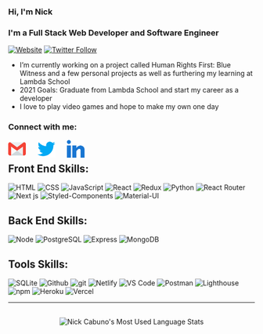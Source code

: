 ### Hi, I'm Nick
### I'm a Full Stack Web Developer and Software Engineer

[![Website](https://img.shields.io/badge/PORTFOLIO-*-brightgreen&?style=for-the-badge&logo=assets/site.svg)](http://nickcab.uno/)
[![Twitter Follow](https://img.shields.io/twitter/follow/ihunick?color=1DA1F2&logo=twitter&style=for-the-badge)](https://twitter.com/intent/follow?screen_name=ihunick)

- I’m currently working on a project called Human Rights First: Blue Witness and a few personal projects as well as furthering my learning at Lambda School
- 2021 Goals: Graduate from Lambda School and start my career as a developer
- I love to play video games and hope to make my own one day

### Connect with me:

[<img align="left" style="margin-right: 1.5rem" alt="Gmail" width="36px" src="assets\gmail.svg" />][gmail]

[<img align="left" style="margin-right: 1.5rem" alt="Twitter" width="36px" src="assets\twitter.svg" />][twitter]

[<img align="left" style="margin-right: 1.5rem" alt="LinkedIn" width="36px" src="assets\linkedin.svg" />][linkedin]

<br />

<!-- Skill Badges -->

## Front End Skills:

![HTML](https://img.shields.io/badge/HTML-2E3440?style=for-the-badge&logo=html5)
![CSS](https://img.shields.io/badge/CSS-2E3440?style=for-the-badge&logo=css3)
![JavaScript](https://img.shields.io/badge/JavaScript-2E3440?style=for-the-badge&logo=javascript)
![React](https://img.shields.io/badge/React-2E3440?style=for-the-badge&logo=react)
![Redux](https://img.shields.io/badge/Redux-2E3440?style=for-the-badge&logo=redux)
![Python](https://img.shields.io/badge/Python-2E3440?style=for-the-badge&logo=python)
![React Router](https://img.shields.io/badge/React%20Router-2E3440?style=for-the-badge&logo=react%20router)
![Next js](https://img.shields.io/badge/Next%20js-2E3440?style=for-the-badge&logo=next.js)
![Styled-Components](https://img.shields.io/badge/Styled%20Components-2E3440?style=for-the-badge&logo=styled-components)
![Material-UI](https://img.shields.io/badge/Material%20UI-2E3440?style=for-the-badge&logo=material-ui)

## Back End Skills:

![Node](https://img.shields.io/badge/Node-2E3440?style=for-the-badge&logo=node.js)
![PostgreSQL](https://img.shields.io/badge/PostgreSQL-2E3440?style=for-the-badge&logo=postgresql)
![Express](https://img.shields.io/badge/Express-2E3440?style=for-the-badge&logo=express)
![MongoDB](https://img.shields.io/badge/MongoDB-2E3440?style=for-the-badge&logo=mongodb)

## Tools Skills:

![SQLite](https://img.shields.io/badge/SQLite-2E3440?style=for-the-badge&logo=sqlite)
![Github](https://img.shields.io/badge/GitHub-2E3440?style=for-the-badge&logo=github)
![git](https://img.shields.io/badge/git-2E3440?style=for-the-badge&logo=git)
![Netlify](https://img.shields.io/badge/Netlify-2E3440?style=for-the-badge&logo=netlify)
![VS Code](https://img.shields.io/badge/VS%20Code-2E3440?style=for-the-badge&logo=visual%20studio)
![Postman](https://img.shields.io/badge/Postman-2E3440?style=for-the-badge&logo=Postman)
![Lighthouse](https://img.shields.io/badge/Lighthouse-2E3440?style=for-the-badge&logo=lighthouse)
![npm](https://img.shields.io/badge/npm-2E3440?style=for-the-badge&logo=npm)
![Heroku](https://img.shields.io/badge/Heroku-2E3440?style=for-the-badge&logo=heroku)
![Vercel](https://img.shields.io/badge/Vercel-2E3440?style=for-the-badge&logo=vercel)

---

<!-- GitHub Stats -->
<div align="center">
  <img style="margin: 1rem; verticle-align: top"  alt="Nick Cabuno's Most Used Language Stats"  src="https://github-readme-stats.anuraghazra1.vercel.app/api/top-langs/?username=nickcabuno&layout=compact&theme=radical" />
</div>


[website]: nickcab.uno
[gmail]: https://mail.google.com/mail/u/0/?fs=1&to=nickcabuno17@gmail.com&su=SUBJECT&body=BODY&tf=cm
[twitter]: https://twitter.com/ihunick
[linkedin]: https://www.linkedin.com/in/nick-cabuno/
